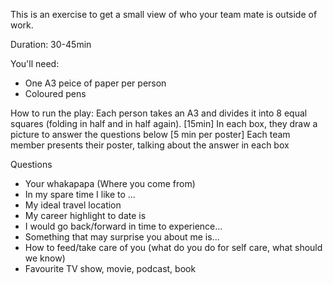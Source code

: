 This is an exercise to get a small view of who your team mate is outside of work.

Duration:
30-45min

You'll need:
- One A3 peice of paper per person
- Coloured pens

How to run the play:
Each person takes an A3 and divides it into 8 equal squares (folding in half and in half again).
[15min]
In each box, they draw a picture to answer the questions below
[5 min per poster]
Each team member presents their poster, talking about the answer in each box

Questions
- Your whakapapa (Where you come from)
- In my spare time I like to ...
- My ideal travel location
- My career highlight to date is
- I would go back/forward in time to experience...
- Something that may surprise you about me is...
- How to feed/take care of you (what do you do for self care, what should we know)
- Favourite TV show, movie, podcast, book
